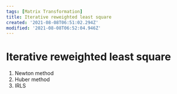 ```yaml
---
tags: [Matrix Transformation]
title: Iterative reweighted least square
created: '2021-08-08T06:51:02.294Z'
modified: '2021-08-08T06:52:04.946Z'
---
```


# Iterative reweighted least square

1. Newton method
2. Huber method
3. IRLS
